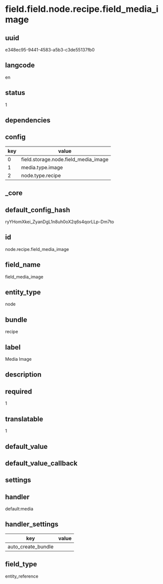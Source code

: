 # field.field.node.recipe.field_media_image

## uuid
e348ec95-9441-4583-a5b3-c3de55137fb0

## langcode
en

## status
1

## dependencies

## config
|key|value|
|-|-|
|0|field.storage.node.field_media_image|
|1|media.type.image|
|2|node.type.recipe|


## _core

## default_config_hash
ryYHomXkei_ZyanDgL1n8uh0oX2q6s4qorLLp-Dm7to

## id
node.recipe.field_media_image

## field_name
field_media_image

## entity_type
node

## bundle
recipe

## label
Media Image

## description


## required
1

## translatable
1

## default_value


## default_value_callback


## settings

## handler
default:media

## handler_settings
|key|value|
|-|-|
|auto_create_bundle||


## field_type
entity_reference
